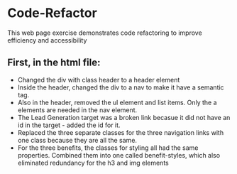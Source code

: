 # Code-Refactor
This web page exercise demonstrates code refactoring to improve efficiency and accessibility
## First, in the html file:
- Changed the div with class header to a header element
- Inside the header, changed the div to a nav to make it have a semantic tag. 
- Also in the header, removed the ul element and list items.  Only the a elements are needed
  in the nav element.
- The Lead Generation target was a broken link becasue it did not have an id in the target - added the id for it.
- Replaced the three separate classes for the three navigation links with one class because they are all the same.
- For the three benefits, the classes for styling all had the same properties.  Combined them into one called benefit-styles, which also eliminated redundancy for the h3 and img elements